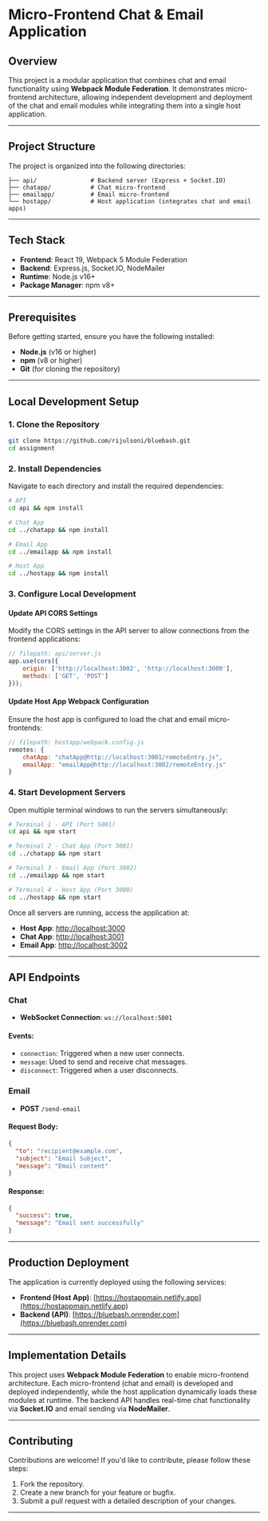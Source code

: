 # Micro-Frontend Chat & Email Application

## Overview
This project is a modular application that combines chat and email functionality using **Webpack Module Federation**. It demonstrates micro-frontend architecture, allowing independent development and deployment of the chat and email modules while integrating them into a single host application.

---

## Project Structure
The project is organized into the following directories:

```
├── api/               # Backend server (Express + Socket.IO)
├── chatapp/           # Chat micro-frontend
├── emailapp/          # Email micro-frontend
└── hostapp/           # Host application (integrates chat and email apps)
```

---

## Tech Stack
- **Frontend**: React 19, Webpack 5 Module Federation
- **Backend**: Express.js, Socket.IO, NodeMailer
- **Runtime**: Node.js v16+
- **Package Manager**: npm v8+

---

## Prerequisites
Before getting started, ensure you have the following installed:
- **Node.js** (v16 or higher)
- **npm** (v8 or higher)
- **Git** (for cloning the repository)

---

## Local Development Setup

### 1. Clone the Repository
```bash
git clone https://github.com/rijulsoni/bluebash.git
cd assignment
```

### 2. Install Dependencies
Navigate to each directory and install the required dependencies:

```bash
# API
cd api && npm install

# Chat App
cd ../chatapp && npm install

# Email App
cd ../emailapp && npm install

# Host App
cd ../hostapp && npm install
```

### 3. Configure Local Development

#### Update API CORS Settings
Modify the CORS settings in the API server to allow connections from the frontend applications:

```javascript
// filepath: api/server.js
app.use(cors({
    origin: ['http://localhost:3002', 'http://localhost:3000'],
    methods: ['GET', 'POST']
}));
```

#### Update Host App Webpack Configuration
Ensure the host app is configured to load the chat and email micro-frontends:

```javascript
// filepath: hostapp/webpack.config.js
remotes: {
    chatApp: "chatApp@http://localhost:3001/remoteEntry.js",
    emailApp: "emailApp@http://localhost:3002/remoteEntry.js"
}
```

### 4. Start Development Servers
Open multiple terminal windows to run the servers simultaneously:

```bash
# Terminal 1 - API (Port 5001)
cd api && npm start

# Terminal 2 - Chat App (Port 3001)
cd ../chatapp && npm start

# Terminal 3 - Email App (Port 3002)
cd ../emailapp && npm start

# Terminal 4 - Host App (Port 3000)
cd ../hostapp && npm start
```

Once all servers are running, access the application at:
- **Host App**: [http://localhost:3000](http://localhost:3000)
- **Chat App**: [http://localhost:3001](http://localhost:3001)
- **Email App**: [http://localhost:3002](http://localhost:3002)

---

## API Endpoints

### Chat
- **WebSocket Connection**: `ws://localhost:5001`

#### Events:
- `connection`: Triggered when a new user connects.
- `message`: Used to send and receive chat messages.
- `disconnect`: Triggered when a user disconnects.

### Email
- **POST** `/send-email`

#### Request Body:
```json
{
  "to": "recipient@example.com",
  "subject": "Email Subject",
  "message": "Email content"
}
```

#### Response:
```json
{
  "success": true,
  "message": "Email sent successfully"
}
```

---

## Production Deployment
The application is currently deployed using the following services:

- **Frontend (Host App)**: [https://hostappmain.netlify.app](https://hostappmain.netlify.app)
- **Backend (API)**: [https://bluebash.onrender.com](https://bluebash.onrender.com)

---

## Implementation Details
This project uses **Webpack Module Federation** to enable micro-frontend architecture. Each micro-frontend (chat and email) is developed and deployed independently, while the host application dynamically loads these modules at runtime. The backend API handles real-time chat functionality via **Socket.IO** and email sending via **NodeMailer**.

---

## Contributing
Contributions are welcome! If you'd like to contribute, please follow these steps:

1. Fork the repository.
2. Create a new branch for your feature or bugfix.
3. Submit a pull request with a detailed description of your changes.

---



